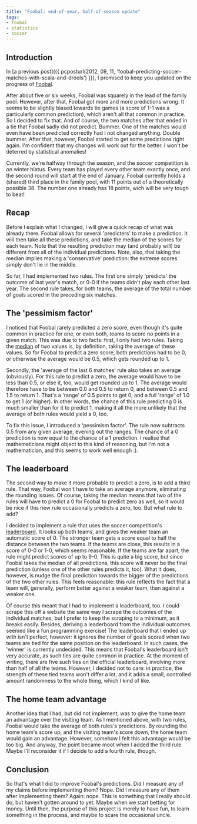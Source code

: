 ```yaml
---
title: "Foobal: end-of-year, half-of-season update"
tags:
- foobal
- statistics
- soccer
---
```

Introduction
------------

In [a previous post]({{ pcposturl(2012, 09, 11, 'foobal-predicting-soccer-matches-with-scala-and-drools') }}), I promised to keep you updated on the progress of [Foobal](https://github.com/jqno/foobal).

After about five or six weeks, Foobal was squarely in the lead of the family pool. However, after that, Foobal got more and more predictions wrong. It seems to be slightly biased towards tie games (a score of 1-1 was a particularly common prediction), which aren't all that common in practice. So I decided to fix that. And of course, the two matches after that ended in a tie that Foobal sadly did not predict. Bummer. One of the matches would even have been predicted correctly had I not changed anything. Double bummer. After that, however, Foobal started to get some predictions right again. I'm confident that my changes will work out for the better. I won't be deterred by statistical anomalies!

Currently, we're halfway through the season, and the soccer competition is on winter hiatus. Every team has played every other team exactly once, and the second round will start at the end of January. Foobal currently holds a (shared) third place in the family pool, with 11 points out of a theoretically possible 38. The number one already has 18 points, wich will be very tough to beat!


Recap
-----

Before I explain what I changed, I will give a quick recap of what was already there. Foobal allows for several 'predicters' to make a prediction. It will then take all these predictions, and take the median of the scores for each team. Note that the resulting prediction may (and probably will) be different from all of the individual predictions. Note, also, that taking the median implies making a 'conservative' prediction: the extreme scores simply don't lie in the middle.

So far, I had implemented two rules. The first one simply 'predicts' the outcome of last year's match, or 0-0 if the teams didn't play each other last year. The second rule takes, for both teams, the average of the total number of goals scored in the preceding six matches.


The 'pessimism factor'
----------------------

I noticed that Foobal rarely predicted a zero score, even though it's quite common in practice for one, or even both, teams to score no points in a given match. This was due to two facts: first, I only had two rules. Taking the [median](http://en.wikipedia.org/wiki/Median) of two values is, by definition, taking the average of these values. So for Foobal to predict a zero score, both predictions had to be 0, or otherwise the average would be 0.5, which gets rounded up to 1.

Secondly, the 'average of the last 6 matches' rule also takes an average (obviously). For this rule to predict a zero, the average would have to be less than 0.5, or else it, too, would get rounded up to 1. The average would therefore have to be between 0.0 and 0.5 to return 0, and between 0.5 and 1.5 to return 1. That's a 'range' of 0.5 points to get 0, and a full 'range' of 1.0 to get 1 (or higher). In other words, the chance of this rule predicting 0 is much smaller than for it to predict 1, making it all the more unlikely that the average of both rules would yield a 0, too.

To fix this issue, I introduced a 'pessimism factor'. The rule now subtracts 0.5 from any given average, evening out the ranges. The chance of a 0 prediction is now equal to the chance of a 1 prediction. I realise that mathematicians might object to this kind of reasoning, but I'm not a mathematician, and this seems to work well enough :).


The leaderboard
---------------

The second way to make it more probable to predict a zero, is to add a third rule. That way, Foobal won't have to take an average anymore, eliminating the rounding issues. Of course, taking the median means that two of the rules will have to predict a 0 for Foobal to predict zero as well, so it would be nice if this new rule occasionally predicts a zero, too. But what rule to add?

I decided to implement a rule that uses the soccer competition's [leaderboard](http://teletekst.nos.nl/?819-01). It looks up both teams, and gives the weaker team an automatic score of 0. The stronger team gets a score equal to half the distance between the two teams. If the teams are close, this results in a score of 0-0 or 1-0, which seems reasonable. If the teams are far apart, the rule might predict scores of up to 9-0. This is quite a big score, but since Foobal takes the median of all predictions, this score will never be the final prediction (unless one of the other rules predicts it, too). What it does, however, is nudge the final prediction towards the bigger of the predictions of the two other rules. This feels reasonable: this rule reflects the fact that a team will, generally, perform better against a weaker team, than against a weaker one.

Of course this meant that I had to implement a leaderboard, too. I could scrape this off a website the same way I scrape the outcomes of the individual matches, but I prefer to keep the scraping to a minimum, as it breaks easily. Besides, deriving a leaderboard from the individual outcomes seemed like a fun programming exercise! The leaderboard that I ended up with isn't perfect, however: it ignores the number of goals scored when two teams are tied for the same position on the leaderboard. In such cases, the 'winner' is currently undecided. This means that Foobal's leaderboard isn't very accurate, as such ties are quite common in practice. At the moment of writing, there are five such ties on the official leaderboard, involving more than half of all the teams. However, I decided not to care: in practice, the strength of these tied teams won't differ a lot, and it adds a small, controlled amount randomness to the whole thing, which I kind of like.


The home team advantage
-----------------------

Another idea that I had, but did not implement, was to give the home team an advantage over the visiting team. As I mentioned above, with two rules, Foobal would take the average of both rules's predictions. By rounding the home team's score up, and the visiting team's score down, the home team would gain an advantage. However, somehow I felt this advantage would be too big. And anyway, the point became moot when I added the third rule. Maybe I'll reconsider it if I decide to add a fourth rule, though.


Conclusion
----------

So that's what I did to improve Foobal's predictions. Did I measure any of my claims before implementing them? Nope. Did I measure any of them after implementing them? Again: nope. This is something that I really should do, but haven't gotten around to yet. Maybe when we start betting for money. Until then, the purpose of this project is merely to have fun, to learn something in the process, and maybe to scare the occasional uncle.

